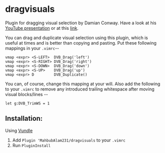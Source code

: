 # dragvisuals
Plugin for dragging visual selection by Damian Conway. Have a look at his [YouTube presentation](https://www.youtube.com/watch?v=aHm36-na4-4) or at this [link](https://is.gd/IBV2013).

You can drag and duplicate visual selection using this plugin, which is useful at times and is better than copying and pasting.
Put these following mappings in your `.vimrc`--

    vmap <expr> <S-LEFT>  DVB_Drag('left')
    vmap <expr> <S-RIGHT> DVB_Drag('right')
    vmap <expr> <S-DOWN>  DVB_Drag('down')
    vmap <expr> <S-UP>    DVB_Drag('up')
    vmap <expr> D         DVB_Duplicate()

You can, of course, change this mapping at your will. Also add the following to your `.vimrc` to remove any introduced trailing whitespace after moving visual blocks/lines --

    let g:DVB_TrimWS = 1

## Installation:

Using [Vundle](https://github.com/VundleVim/Vundle.vim)

1. Add `Plugin 'MahbubAlam231/dragvisuals` to your `.vimrc`
2. Run `PluginInstall`
